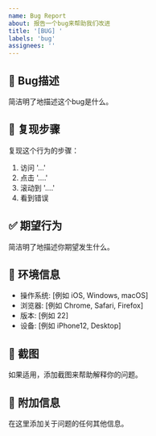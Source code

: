 ```yaml
---
name: Bug Report
about: 报告一个bug来帮助我们改进
title: '[BUG] '
labels: 'bug'
assignees: ''
---
```


## 🐛 Bug描述
简洁明了地描述这个bug是什么。

## 🔄 复现步骤
复现这个行为的步骤：
1. 访问 '...'
2. 点击 '....'
3. 滚动到 '....'
4. 看到错误

## ✅ 期望行为
简洁明了地描述你期望发生什么。

## 📱 环境信息
- 操作系统: [例如 iOS, Windows, macOS]
- 浏览器: [例如 Chrome, Safari, Firefox]
- 版本: [例如 22]
- 设备: [例如 iPhone12, Desktop]

## 📸 截图
如果适用，添加截图来帮助解释你的问题。

## 📝 附加信息
在这里添加关于问题的任何其他信息。